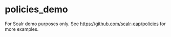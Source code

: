 # policies_demo
For Scalr demo purposes only. See https://github.com/scalr-eap/policies for more examples.

